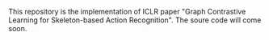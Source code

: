 This repository is the implementation of ICLR paper "Graph Contrastive Learning for Skeleton-based Action Recognition". The soure code will come soon.
